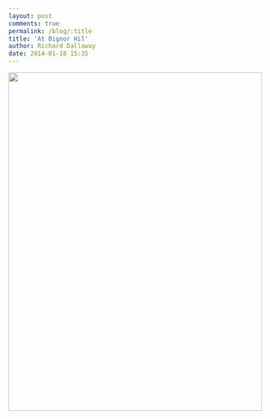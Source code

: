 ```yaml
---
layout: post
comments: true
permalink: /blog/:title
title: 'At Bignor Hil'
author: Richard Dallaway
date: 2014-01-18 15:35
---
```


<div><a href="//static.skitters.dallaway.com/tp_IMG_20140118_153430.jpg"><img src="//static.skitters.dallaway.com/tp_thumb_IMG_20140118_153430.jpg" width="500" height="667"/></a></div>


  
      
